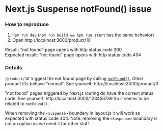 # Next.js Suspense notFound() issue

### How to reproduce

1. `npm run dev` (`npm run build && npm run start` has the same behavior)
2. Open http://localhost:3000/product/10

Result: "not found" page opens with http status code 200  
Expected result: "not found" page opens with http status code 404

### Details

`/product/10` triggest the not found page by calling [`notFound()`](https://nextjs.org/docs/app/api-reference/functions/not-found). Other product IDs behave "normal". See yourself: http://localhost:3000/product/3

"not found" pages triggered by Next.js routing do have the correct status code. See yourself: http://localhost:3000/123456789 So it seems to be related to `notFound()`.

When removing the `<Suspense>` boundary in layout.js it will work as expected with status code 404. Note: removing the `<Suspense>` boundary is not an option as we need it for other stuff.
